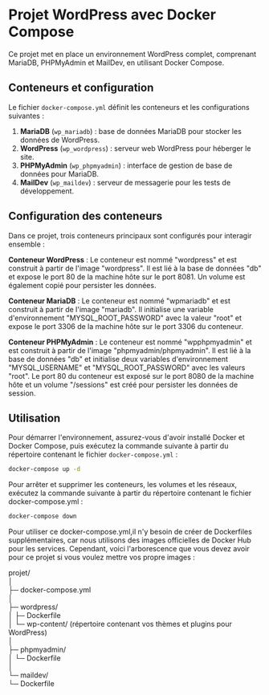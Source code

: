 # Projet WordPress avec Docker Compose

Ce projet met en place un environnement WordPress complet, comprenant MariaDB, PHPMyAdmin et MailDev, en utilisant Docker Compose.

## Conteneurs et configuration

Le fichier `docker-compose.yml` définit les conteneurs et les configurations suivantes :

1. **MariaDB** (`wp_mariadb`) : base de données MariaDB pour stocker les données de WordPress.
2. **WordPress** (`wp_wordpress`) : serveur web WordPress pour héberger le site.
3. **PHPMyAdmin** (`wp_phpmyadmin`) : interface de gestion de base de données pour MariaDB.
4. **MailDev** (`wp_maildev`) : serveur de messagerie pour les tests de développement.

## Configuration des conteneurs
Dans ce projet, trois conteneurs principaux sont configurés pour interagir ensemble :

**Conteneur WordPress** : Le conteneur est nommé "wordpress" et est construit à partir de l'image "wordpress". Il est lié à la base de données "db" et expose le port 80 de la machine hôte sur le port 8081. Un volume est également copié pour persister les données.

**Conteneur MariaDB** : Le conteneur est nommé "wpmariadb" et est construit à partir de l'image "mariadb". Il initialise une variable d'environnement "MYSQL_ROOT_PASSWORD" avec la valeur "root" et expose le port 3306 de la machine hôte sur le port 3306 du conteneur.

**Conteneur PHPMyAdmin** : Le conteneur est nommé "wpphpmyadmin" et est construit à partir de l'image "phpmyadmin/phpmyadmin". Il est lié à la base de données "db" et initialise deux variables d'environnement "MYSQL_USERNAME" et "MYSQL_ROOT_PASSWORD" avec les valeurs "root". Le port 80 du conteneur est exposé sur le port 8080 de la machine hôte et un volume "/sessions" est créé pour persister les données de session.

## Utilisation

Pour démarrer l'environnement, assurez-vous d'avoir installé Docker et Docker Compose, puis exécutez la commande suivante à partir du répertoire contenant le fichier `docker-compose.yml` :

```bash
docker-compose up -d
```

Pour arrêter et supprimer les conteneurs, les volumes et les réseaux, exécutez la commande suivante à partir du répertoire contenant le fichier docker-compose.yml :

```bash
docker-compose down
```


Pour utiliser ce docker-compose.yml,il n'y besoin de créer de Dockerfiles supplémentaires, car nous utilisons des images officielles de Docker Hub pour les services. Cependant, voici l'arborescence que vous devez avoir pour ce projet si vous voulez mettre vos propre images :

projet/  
│  
├─ docker-compose.yml  
│  
├─ wordpress/  
│   ├─ Dockerfile  
│   └─ wp-content/ (répertoire contenant vos thèmes et plugins pour WordPress)  
│  
├─ phpmyadmin/  
│   └─ Dockerfile  
│  
└─ maildev/  
    └─ Dockerfile  
